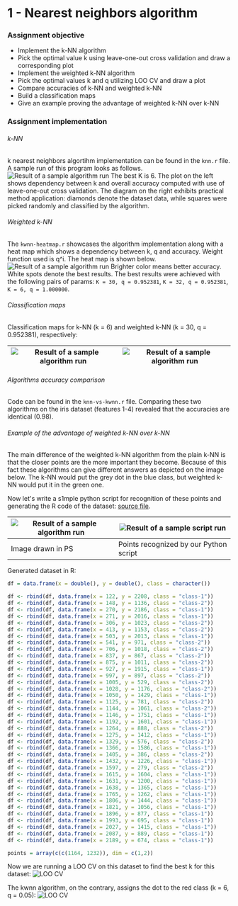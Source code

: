 # 1 - Nearest neighbors algorithm

### Assignment objective

- Implement the k-NN algorithm
- Pick the optimal value k using leave-one-out cross validation and draw a corresponding plot
- Implement the weighted k-NN algorithm
- Pick the optimal values k and q utilizing LOO CV and draw a plot
- Compare accuracies of k-NN and weighted k-NN
- Build a classification maps
- Give an example proving the advantage of weighted k-NN over k-NN

### Assignment implementation
###### k-NN
k nearest neighbors algortihm implementation can be found in the `knn.r` file. A sample run of this program looks as follows.
![Result of a sample algorithm run](https://i.imgur.com/AOtvlBP.png)
The best K is 6. The plot on the left shows dependency between k and overall accuracy computed with use of leave-one-out cross validation. The diagram on the right exhibits practical method application: diamonds denote the dataset data, while squares were picked randomly and classified by the algorithm.

###### Weighted k-NN
The `kwnn-heatmap.r` showcases the algorithm implementation along with a heat map which shows a dependency between k, q and accuracy. Weight function used is q^i. The heat map is shown below.
![Result of a sample algorithm run](https://i.imgur.com/NDXGOUO.png)
Brighter color means better accuracy. White spots denote the best results. The best results were achieved with the following pairs of params: `K = 30, q = 0.952381`, `K = 32, q = 0.952381`, `K = 6, q = 1.000000`.

###### Classification maps
Classification maps for k-NN (k = 6) and weighted k-NN (k = 30, q = 0.952381), respectively:

| ![Result of a sample algorithm run](https://i.imgur.com/ngF5Nei.png) | ![Result of a sample algorithm run](https://i.imgur.com/KYUCOyU.png) |
| - | - |

###### Algorithms accuracy comparison
Code can be found in the `knn-vs-kwnn.r` file. Comparing these two algorithms on the iris dataset (features 1-4) revealed that the accuracies are identical (0.98).

###### Example of the advantage of weighted k-NN over k-NN
The main difference of the weighted k-NN algorithm from the plain k-NN is that the closer points are the more important they become. Because of this fact these algorithms can give different answers as depicted on the image below. The k-NN would put the grey dot in the blue class, but weighted k-NN would put it in the green one.

Now let's write a s1mple python script for recognition of these points and generating the R code of the dataset: [source file](recognition.py).

| ![Result of a sample algorithm run](https://i.imgur.com/cWwo992.png) | ![Result of a sample script run](https://i.imgur.com/1oqZYBa.png) |
| - | - |
| Image drawn in PS | Points recognized by our Python script |

Generated dataset in R:

```R
df = data.frame(x = double(), y = double(), class = character())

df <- rbind(df, data.frame(x = 122, y = 2208, class = "class-1"))
df <- rbind(df, data.frame(x = 148, y = 1136, class = "class-2"))
df <- rbind(df, data.frame(x = 270, y = 2186, class = "class-1"))
df <- rbind(df, data.frame(x = 271, y = 2016, class = "class-1"))
df <- rbind(df, data.frame(x = 306, y = 1023, class = "class-2"))
df <- rbind(df, data.frame(x = 413, y = 1153, class = "class-2"))
df <- rbind(df, data.frame(x = 503, y = 2013, class = "class-1"))
df <- rbind(df, data.frame(x = 541, y = 971, class = "class-2"))
df <- rbind(df, data.frame(x = 706, y = 1018, class = "class-2"))
df <- rbind(df, data.frame(x = 837, y = 867, class = "class-2"))
df <- rbind(df, data.frame(x = 875, y = 1011, class = "class-2"))
df <- rbind(df, data.frame(x = 927, y = 1915, class = "class-1"))
df <- rbind(df, data.frame(x = 997, y = 897, class = "class-2"))
df <- rbind(df, data.frame(x = 1005, y = 529, class = "class-2"))
df <- rbind(df, data.frame(x = 1028, y = 1176, class = "class-2"))
df <- rbind(df, data.frame(x = 1050, y = 1429, class = "class-1"))
df <- rbind(df, data.frame(x = 1125, y = 781, class = "class-2"))
df <- rbind(df, data.frame(x = 1144, y = 1061, class = "class-2"))
df <- rbind(df, data.frame(x = 1146, y = 1751, class = "class-1"))
df <- rbind(df, data.frame(x = 1192, y = 1601, class = "class-1"))
df <- rbind(df, data.frame(x = 1264, y = 888, class = "class-2"))
df <- rbind(df, data.frame(x = 1275, y = 1412, class = "class-1"))
df <- rbind(df, data.frame(x = 1329, y = 576, class = "class-2"))
df <- rbind(df, data.frame(x = 1366, y = 1586, class = "class-1"))
df <- rbind(df, data.frame(x = 1405, y = 386, class = "class-2"))
df <- rbind(df, data.frame(x = 1432, y = 1226, class = "class-1"))
df <- rbind(df, data.frame(x = 1597, y = 279, class = "class-2"))
df <- rbind(df, data.frame(x = 1615, y = 1604, class = "class-1"))
df <- rbind(df, data.frame(x = 1631, y = 1200, class = "class-1"))
df <- rbind(df, data.frame(x = 1638, y = 1365, class = "class-1"))
df <- rbind(df, data.frame(x = 1765, y = 1262, class = "class-1"))
df <- rbind(df, data.frame(x = 1806, y = 1444, class = "class-1"))
df <- rbind(df, data.frame(x = 1821, y = 1056, class = "class-1"))
df <- rbind(df, data.frame(x = 1896, y = 877, class = "class-1"))
df <- rbind(df, data.frame(x = 1993, y = 695, class = "class-1"))
df <- rbind(df, data.frame(x = 2027, y = 1415, class = "class-1"))
df <- rbind(df, data.frame(x = 2087, y = 889, class = "class-1"))
df <- rbind(df, data.frame(x = 2189, y = 674, class = "class-1"))

points = array(c(c(1164, 1232)), dim = c(1,2))
```

Now we are running a LOO CV on this dataset to find the best k for this dataset:
![LOO CV](https://i.imgur.com/qtG4te2.png)

The kwnn algorithm, on the contrary, assigns the dot to the red class (k = 6, q = 0.05):
![LOO CV](https://i.imgur.com/bhfkdKk.png)

